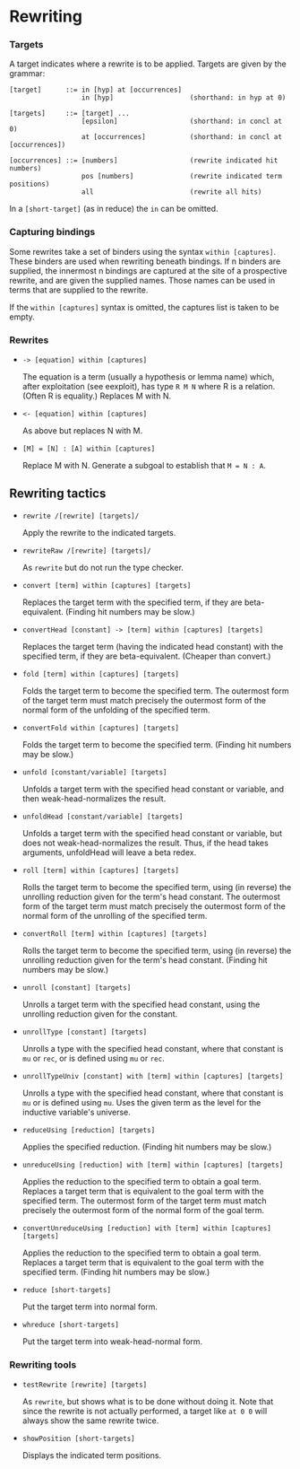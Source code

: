 # Rewriting

### Targets

A target indicates where a rewrite is to be applied.  Targets are
given by the grammar:

    [target]      ::= in [hyp] at [occurrences]
                      in [hyp]                   (shorthand: in hyp at 0)

    [targets]     ::= [target] ...
                      [epsilon]                  (shorthand: in concl at 0)
                      at [occurrences]           (shorthand: in concl at [occurrences])

    [occurrences] ::= [numbers]                  (rewrite indicated hit numbers)
                      pos [numbers]              (rewrite indicated term positions)
                      all                        (rewrite all hits)

In a `[short-target]` (as in reduce) the `in` can be omitted.



### Capturing bindings

Some rewrites take a set of binders using the syntax `within
[captures]`.  These binders are used when rewriting beneath bindings.
If n binders are supplied, the innermost n bindings are captured at
the site of a prospective rewrite, and are given the supplied names.
Those names can be used in terms that are supplied to the rewrite.

If the `within [captures]` syntax is omitted, the captures list is taken
to be empty.



### Rewrites

- `-> [equation] within [captures]`

    The equation is a term (usually a hypothesis or lemma name) which,
    after exploitation (see eexploit), has type `R M N` where R is a
    relation.  (Often R is equality.)  Replaces M with N.

- `<- [equation] within [captures]`

    As above but replaces N with M.

- `[M] = [N] : [A] within [captures]`

    Replace M with N.  Generate a subgoal to establish that `M = N : A`.



## Rewriting tactics

- `rewrite /[rewrite] [targets]/`

    Apply the rewrite to the indicated targets.


- `rewriteRaw /[rewrite] [targets]/`

    As `rewrite` but do not run the type checker.


- `convert [term] within [captures] [targets]`

    Replaces the target term with the specified term, if they are
    beta-equivalent.  (Finding hit numbers may be slow.)


- `convertHead [constant] -> [term] within [captures] [targets]`

    Replaces the target term (having the indicated head constant)
    with the specified term, if they are beta-equivalent.  (Cheaper
    than convert.)


- `fold [term] within [captures] [targets]`

    Folds the target term to become the specified term.  The outermost
    form of the target term must match precisely the outermost form of
    the normal form of the unfolding of the specified term.


- `convertFold within [captures] [targets]`

    Folds the target term to become the specified term.
    (Finding hit numbers may be slow.)


- `unfold [constant/variable] [targets]`

    Unfolds a target term with the specified head constant or
    variable, and then weak-head-normalizes the result.


- `unfoldHead [constant/variable] [targets]`

    Unfolds a target term with the specified head constant or
    variable, but does not weak-head-normalizes the result.  Thus, if
    the head takes arguments, unfoldHead will leave a beta redex.


- `roll [term] within [captures] [targets]`

    Rolls the target term to become the specified term, using (in
    reverse) the unrolling reduction given for the term's head
    constant.  The outermost form of the target term must match
    precisely the outermost form of the normal form of the unrolling
    of the specified term.


- `convertRoll [term] within [captures] [targets]`

    Rolls the target term to become the specified term, using (in
    reverse) the unrolling reduction given for the term's head
    constant.  (Finding hit numbers may be slow.)


- `unroll [constant] [targets]`

    Unrolls a target term with the specified head constant, using the
    unrolling reduction given for the constant.


- `unrollType [constant] [targets]`

    Unrolls a type with the specified head constant, where that
    constant is `mu` or `rec`, or is defined using `mu` or `rec`.


- `unrollTypeUniv [constant] with [term] within [captures] [targets]`

    Unrolls a type with the specified head constant, where that
    constant is `mu` or is defined using `mu`.  Uses the given term
    as the level for the inductive variable's universe.


- `reduceUsing [reduction] [targets]`

    Applies the specified reduction.  (Finding hit numbers may be slow.)


- `unreduceUsing [reduction] with [term] within [captures] [targets]`

    Applies the reduction to the specified term to obtain a goal term.
    Replaces a target term that is equivalent to the goal term with
    the specified term.  The outermost form of the target term must
    match precisely the outermost form of the normal form of the goal
    term.


- `convertUnreduceUsing [reduction] with [term] within [captures] [targets]`

    Applies the reduction to the specified term to obtain a goal term.
    Replaces a target term that is equivalent to the goal term with
    the specified term.  (Finding hit numbers may be slow.)


- `reduce [short-targets]`

    Put the target term into normal form.


- `whreduce [short-targets]`

    Put the target term into weak-head-normal form.



### Rewriting tools

- `testRewrite [rewrite] [targets]`

    As `rewrite`, but shows what is to be done without doing it.  Note
    that since the rewrite is not actually performed, a target like
    `at 0 0` will always show the same rewrite twice.

- `showPosition [short-targets]`

    Displays the indicated term positions.
